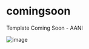 # comingsoon
Template Coming Soon - AANI

![image](https://user-images.githubusercontent.com/59561245/157359217-f5b256eb-f097-4ebe-a5f7-c3a95c5c0143.png)

